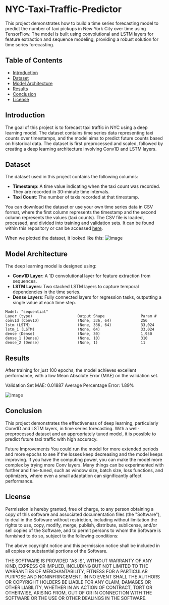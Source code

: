 # NYC-Taxi-Traffic-Predictor

This project demonstrates how to build a time series forecasting model to predict the number of taxi pickups in New York City over time using TensorFlow. The model is built using convolutional and LSTM layers for feature extraction and sequence modeling, providing a robust solution for time series forecasting.

## Table of Contents
- [Introduction](#introduction)
- [Dataset](#dataset)
- [Model Architecture](#model-architecture)
- [Results](#results)
- [Conclusion](#conclusion)
- [License](#license)

## Introduction
The goal of this project is to forecast taxi traffic in NYC using a deep learning model. The dataset contains time series data representing taxi counts over timestamps, and the model aims to predict future counts based on historical data. The dataset is first preprocessed and scaled, followed by creating a deep learning architecture involving Conv1D and LSTM layers.

## Dataset
The dataset used in this project contains the following columns:

- **Timestamp**: A time value indicating when the taxi count was recorded. They are recorded in 30-minute time intervals.
- **Taxi Count**: The number of taxis recorded at that timestamp.

You can download the dataset or use your own time series data in CSV format, where the first column represents the timestamp and the second column represents the values (taxi counts). The CSV file is loaded, processed, and divided into training and validation sets. It can be found within this repository or can be accessed [here](https://www.kaggle.com/datasets/julienjta/nyc-taxi-traffic).

When we plotted the dataset, it looked like this:
![image](https://github.com/user-attachments/assets/96adbc1d-898f-4b6b-8d57-f16af518a8e5)

## Model Architecture
The deep learning model is designed using:

- **Conv1D Layer**: A 1D convolutional layer for feature extraction from sequences.
- **LSTM Layers**: Two stacked LSTM layers to capture temporal dependencies in the time series.
- **Dense Layers**: Fully connected layers for regression tasks, outputting a single value at each time step.

```plaintext
Model: "sequential"
Layer (type)                    Output Shape                Param #   
conv1d (Conv1D)                 (None, 336, 64)             256       
lstm (LSTM)                     (None, 336, 64)             33,024    
lstm_1 (LSTM)                   (None, 64)                  33,024    
dense (Dense)                   (None, 30)                  1,950     
dense_1 (Dense)                 (None, 10)                  310       
dense_2 (Dense)                 (None, 1)                   11
```

## Results
After training for just 100 epochs, the model achieves excellent performance, with a low Mean Absolute Error (MAE) on the validation set.

Validation Set MAE: 0.01887
Average Percentage Error: 1.89%

![image](https://github.com/user-attachments/assets/83f45bb5-b887-4424-84ce-464292675085)

## Conclusion
This project demonstrates the effectiveness of deep learning, particularly Conv1D and LSTM layers, in time series forecasting. With a well-preprocessed dataset and an appropriately tuned model, it is possible to predict future taxi traffic with high accuracy.

Future Improvements
You could run the model for more extended periods and more epochs to see if the losses keep decreasing and the model keeps improving.
If you have the computing power, you can make the model more complex by trying more Conv layers.
Many things can be experimented with further and fine-tuned, such as window size, batch size, loss functions, and optimizers, where even a small adaptation can significantly affect performance.

## License

Permission is hereby granted, free of charge, to any person obtaining a copy
of this software and associated documentation files (the "Software"), to deal
in the Software without restriction, including without limitation the rights
to use, copy, modify, merge, publish, distribute, sublicense, and/or sell
copies of the Software, and to permit persons to whom the Software is
furnished to do so, subject to the following conditions:

The above copyright notice and this permission notice shall be included in all
copies or substantial portions of the Software.

THE SOFTWARE IS PROVIDED "AS IS", WITHOUT WARRANTY OF ANY KIND, EXPRESS OR
IMPLIED, INCLUDING BUT NOT LIMITED TO THE WARRANTIES OF MERCHANTABILITY,
FITNESS FOR A PARTICULAR PURPOSE AND NONINFRINGEMENT. IN NO EVENT SHALL THE
AUTHORS OR COPYRIGHT HOLDERS BE LIABLE FOR ANY CLAIM, DAMAGES OR OTHER
LIABILITY, WHETHER IN AN ACTION OF CONTRACT, TORT OR OTHERWISE, ARISING FROM,
OUT OF OR IN CONNECTION WITH THE SOFTWARE OR THE USE OR OTHER DEALINGS IN THE
SOFTWARE.
